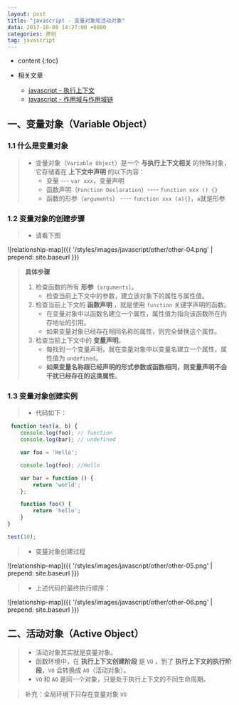 ```yaml
---
layout: post
title: "javascript - 变量对象和活动对象"
data: 2017-10-08 14:27:00 +0800
categories: 原创
tag: javascript
---
```

* content
{:toc}

* 相关文章
    + [javascript - 执行上下文](http://www.jmazm.com/2017/10/08/js-EC/)
    + [javascript - 作用域与作用域链](http://www.jmazm.com/2017/10/08/js-Scope/)

<!-- more -->

## 一、变量对象（Variable Object）

### 1.1 什么是变量对象

> * 变量对象（`Variable Object`）是一个 **与执行上下文相关** 的特殊对象，它存储着在 **上下文中声明** 的以下内容：
>   * 变量 --- `var xxx`，变量声明
>   * 函数声明（`Function Declaration`）---- `function xxx () {}`
>   * 函数的形参（`arguments`） ---- `function xxx (a){}`，`a`就是形参 

### 1.2 变量对象的创建步骤

> * 请看下图

![relationship-map]({{ '/styles/images/javascript/other/other-04.png' | prepend: site.baseurl }})

> **具体步骤**  
> 1. 检查函数的所有 **形参**（`arguments`）。
>    * 检查当前上下文中的参数，建立该对象下的属性与属性值。
> 2. 检查当前上下文的 **函数声明** ，就是使用 `function` 关键字声明的函数。
>    * 在变量对象中以函数名建立一个属性，属性值为指向该函数所在内存地址的引用。
>    * 如果变量对象已经存在相同名称的属性，则完全替换这个属性。
> 3. 检查当前上下文中的 **变量声明**。
>    * 每找到一个变量声明，就在变量对象中以变量名建立一个属性，属性值为 `undefined`。
>    * **如果变量名称跟已经声明的形式参数或函数相同，则变量声明不会干扰已经存在的这类属性**。

### 1.3 变量对象创建实例

> * 代码如下：

```js
 function test(a, b) {
    console.log(foo); // function
    console.log(bar); // undefined

    var foo = 'Hello';

    console.log(foo); //Hello

    var bar = function () {
        return 'world';
    };

    function foo() {
        return 'hello';
    }
}

test(10);
```

> * 变量对象创建过程

![relationship-map]({{ '/styles/images/javascript/other/other-05.png' | prepend: site.baseurl }})

> * 上述代码的最终执行顺序：

![relationship-map]({{ '/styles/images/javascript/other/other-06.png' | prepend: site.baseurl }})

## 二、活动对象（Active Object）

> * 活动对象其实就是变量对象。
> * 函数环境中，在 **执行上下文创建阶段** 是 `VO` ，到了 **执行上下文的执行阶段**，`VO` 会转换成 `AO`（活动对象）。
> * `VO` 和 `AO` 是同一个对象，只是处于执行上下文的不同生命周期。

> 补充：全局环境下只存在变量对象 `VO`


